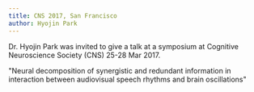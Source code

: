 ```yaml
---
title: CNS 2017, San Francisco
author: Hyojin Park
---
```

Dr. Hyojin Park was invited to give a talk at a symposium at Cognitive Neuroscience Society (CNS) 25-28 Mar 2017. <br>

"Neural decomposition of synergistic and redundant information in interaction between audiovisual speech rhythms and brain oscillations"
